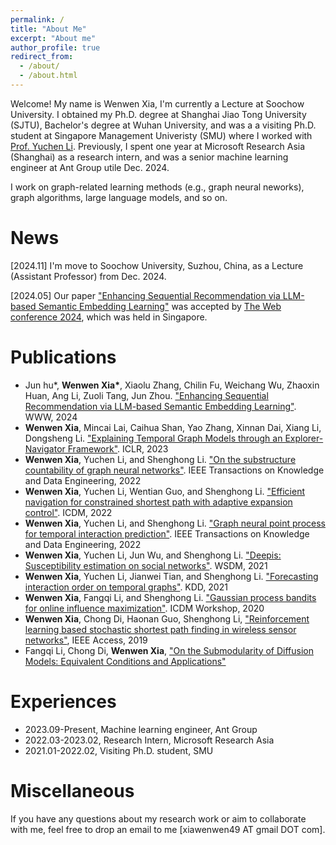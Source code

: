 ```yaml
---
permalink: /
title: "About Me"
excerpt: "About me"
author_profile: true
redirect_from: 
  - /about/
  - /about.html
---
```


Welcome! My name is Wenwen Xia, I'm currently a Lecture at Soochow University. I obtained my Ph.D. degree at Shanghai Jiao Tong University (SJTU), Bachelor's degree at Wuhan University, and was a a visiting Ph.D. student at Singapore Management Univeristy (SMU) where I worked with [Prof. Yuchen Li](https://yuchenli.net/). 
Previously, I spent one year at Microsoft Research Asia (Shanghai) as a research intern, and was a senior machine learning engineer at Ant Group utile Dec. 2024.

I work on graph-related learning methods (e.g., graph neural neworks), graph algorithms, large language models, and so on.

# News
[2024.11] I'm move to Soochow University, Suzhou, China, as a Lecture (Assistant Professor) from Dec. 2024.

[2024.05] Our paper ["Enhancing Sequential Recommendation via LLM-based Semantic
Embedding Learning"](https://dl.acm.org/doi/pdf/10.1145/3589335.3648307) was accepted by [The Web conference 2024](https://www2024.thewebconf.org/), which was held in Singapore.

# Publications
- Jun hu\*, **Wenwen Xia\***, Xiaolu Zhang, Chilin Fu, Weichang Wu, Zhaoxin Huan, Ang Li, Zuoli Tang, Jun Zhou. ["Enhancing Sequential Recommendation via LLM-based Semantic
Embedding Learning"](https://dl.acm.org/doi/pdf/10.1145/3589335.3648307). WWW, 2024
- **Wenwen Xia**, Mincai Lai, Caihua Shan, Yao Zhang, Xinnan Dai, Xiang Li, Dongsheng Li. ["Explaining Temporal Graph Models through an Explorer-Navigator Framework"](https://openreview.net/pdf?id=BR_ZhvcYbGJ). ICLR, 2023
- **Wenwen Xia**, Yuchen Li, and Shenghong Li. ["On the substructure countability of graph neural networks"](https://ieeexplore.ieee.org/document/9961144). IEEE Transactions on Knowledge and Data Engineering, 2022
- **Wenwen Xia**, Yuchen Li, Wentian Guo, and Shenghong Li. ["Efficient navigation for constrained shortest path with adaptive expansion control"](https://ieeexplore.ieee.org/document/10027636). ICDM, 2022
- **Wenwen Xia**, Yuchen Li, and Shenghong Li. ["Graph neural point process for temporal interaction prediction"](https://ieeexplore.ieee.org/document/9709121). IEEE Transactions on Knowledge and Data Engineering, 2022
- **Wenwen Xia**, Yuchen Li, Jun Wu, and Shenghong Li. ["Deepis: Susceptibility estimation on social networks"](https://dl.acm.org/doi/10.1145/3437963.3441829). WSDM, 2021
- **Wenwen Xia**, Yuchen Li, Jianwei Tian, and Shenghong Li. ["Forecasting interaction order on temporal graphs"](https://dl.acm.org/doi/10.1145/3447548.3467341). KDD, 2021
- **Wenwen Xia**, Fangqi Li, and Shenghong Li. ["Gaussian process bandits for online influence maximization"](). ICDM Workshop, 2020
- **Wenwen Xia**, Chong Di, Haonan Guo, Shenghong Li, ["Reinforcement learning based stochastic shortest path finding in wireless sensor networks"](https://ieeexplore.ieee.org/abstract/document/8886484/), IEEE Access, 2019
- Fangqi Li, Chong Di, **Wenwen Xia**, ["On the Submodularity of Diffusion Models: Equivalent Conditions and Applications"](https://arxiv.org/abs/2002.00845)

# Experiences
- 2023.09-Present, Machine learning engineer, Ant Group
- 2022.03-2023.02, Research Intern, Microsoft Research Asia
- 2021.01-2022.02, Visiting Ph.D. student, SMU

# Miscellaneous
If you have any questions about my research work or aim to collaborate with me, feel free to drop an email to me [xiawenwen49 AT gmail DOT com].
<!-- The main configuration file for the site is in the base directory in [_config.yml](https://github.com/academicpages/academicpages.github.io/blob/master/_config.yml), which defines the content in the sidebars and other site-wide features. You will need to replace the default variables with ones about yourself and your site's github repository. The configuration file for the top menu is in [_data/navigation.yml](https://github.com/academicpages/academicpages.github.io/blob/master/_data/navigation.yml). For example, if you don't have a portfolio or blog posts, you can remove those items from that navigation.yml file to remove them from the header.  -->

<!-- Create content & metadata
------
For site content, there is one markdown file for each type of content, which are stored in directories like _publications, _talks, _posts, _teaching, or _pages. For example, each talk is a markdown file in the [_talks directory](https://github.com/academicpages/academicpages.github.io/tree/master/_talks). At the top of each markdown file is structured data in YAML about the talk, which the theme will parse to do lots of cool stuff. The same structured data about a talk is used to generate the list of talks on the [Talks page](https://academicpages.github.io/talks), each [individual page](https://academicpages.github.io/talks/2012-03-01-talk-1) for specific talks, the talks section for the [CV page](https://academicpages.github.io/cv), and the [map of places you've given a talk](https://academicpages.github.io/talkmap.html) (if you run this [python file](https://github.com/academicpages/academicpages.github.io/blob/master/talkmap.py) or [Jupyter notebook](https://github.com/academicpages/academicpages.github.io/blob/master/talkmap.ipynb), which creates the HTML for the map based on the contents of the _talks directory). -->

<!-- **Markdown generator**

I have also created [a set of Jupyter notebooks](https://github.com/academicpages/academicpages.github.io/tree/master/markdown_generator
) that converts a CSV containing structured data about talks or presentations into individual markdown files that will be properly formatted for the academicpages template. The sample CSVs in that directory are the ones I used to create my own personal website at stuartgeiger.com. My usual workflow is that I keep a spreadsheet of my publications and talks, then run the code in these notebooks to generate the markdown files, then commit and push them to the GitHub repository.

How to edit your site's GitHub repository
------
Many people use a git client to create files on their local computer and then push them to GitHub's servers. If you are not familiar with git, you can directly edit these configuration and markdown files directly in the github.com interface. Navigate to a file (like [this one](https://github.com/academicpages/academicpages.github.io/blob/master/_talks/2012-03-01-talk-1.md) and click the pencil icon in the top right of the content preview (to the right of the "Raw | Blame | History" buttons). You can delete a file by clicking the trashcan icon to the right of the pencil icon. You can also create new files or upload files by navigating to a directory and clicking the "Create new file" or "Upload files" buttons. 

Example: editing a markdown file for a talk
![Editing a markdown file for a talk](/images/editing-talk.png)

For more info
------
More info about configuring academicpages can be found in [the guide](https://academicpages.github.io/markdown/). The [guides for the Minimal Mistakes theme](https://mmistakes.github.io/minimal-mistakes/docs/configuration/) (which this theme was forked from) might also be helpful. -->
